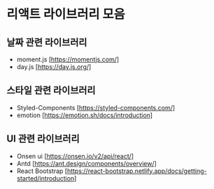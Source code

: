 # 리액트 라이브러리 모음

## 날짜 관련 라이브러리

- moment.js [https://momentjs.com/]
- day.js [https://day.js.org/]

## 스타일 관련 라이브러리

- Styled-Components [https://styled-components.com/]
- emotion [https://emotion.sh/docs/introduction]

## UI 관련 라이브러리

- Onsen ui [https://onsen.io/v2/api/react/]
- Antd [https://ant.design/components/overview/]
- React Bootstrap [https://react-bootstrap.netlify.app/docs/getting-started/introduction]
